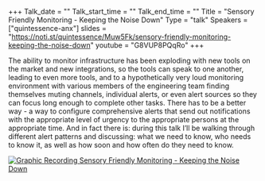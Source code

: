 +++
Talk_date = ""
Talk_start_time = ""
Talk_end_time = ""
Title = "Sensory Friendly Monitoring - Keeping the Noise Down"
Type = "talk"
Speakers = ["quintessence-anx"]
slides = "https://noti.st/quintessence/Muw5Fk/sensory-friendly-monitoring-keeping-the-noise-down"
youtube = "G8VUP8PQqRo"
+++

The ability to monitor infrastructure has been exploding with new tools on the market and new integrations, so the tools can speak to one another, leading to even more tools, and to a hypothetically very loud monitoring environment with various members of the engineering team finding themselves muting channels, individual alerts, or even alert sources so they can focus long enough to complete other tasks. There has to be a better way - a way to configure comprehensive alerts that send out notifications with the appropriate level of urgency to the appropriate persons at the appropriate time. And in fact there is: during this talk I’ll be walking through different alert patterns and discussing: what we need to know, who needs to know it, as well as how soon and how often do they need to know.

<a href="https://assets.devopsdays.org/events/2019/toronto/QuintessenceAnx_Sensory_Lg.jpg" target="_blank"><img src="https://assets.devopsdays.org/events/2019/toronto/QuintessenceAnx_Sensory.png" alt="Graphic Recording Sensory Friendly Monitoring - Keeping the Noise Down" /></a>